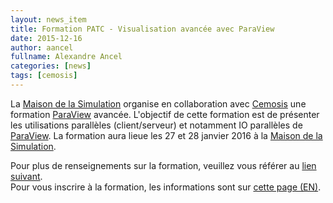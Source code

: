 ```yaml
---
layout: news_item
title: Formation PATC - Visualisation avancée avec ParaView
date: 2015-12-16
author: aancel
fullname: Alexandre Ancel
categories: [news]
tags: [cemosis]
---
```


La [Maison de la Simulation](http://www.maisondelasimulation.fr/index.php) organise en collaboration avec [Cemosis](http://www.cemosis.fr) une formation [ParaView](http://www.paraview.org/) avancée. L'objectif de cette formation est de présenter les utilisations parallèles (client/serveur) et notamment IO parallèles de [ParaView](http://www.paraview.org/). La formation aura lieue les 27 et 28 janvier 2016 à la [Maison de la Simulation](http://www.maisondelasimulation.fr/index.php).
   
Pour plus de renseignements sur la formation, veuillez vous référer au [lien suivant](http://www.maisondelasimulation.fr/Phocea/Page/index.php?id=160).   
Pour vous inscrire à la formation, les informations sont sur [cette page (EN)](https://events.prace-ri.eu/event/452/).

